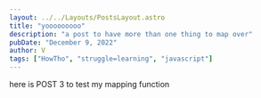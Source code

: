 ```yaml
---
layout: ../../Layouts/PostsLayout.astro
title: "yooooooooo"
description: "a post to have more than one thing to map over"
pubDate: "December 9, 2022"
author: V
tags: ["HowTho", "struggle=learning", "javascript"]
---
```


here is POST 3 to test my mapping function
